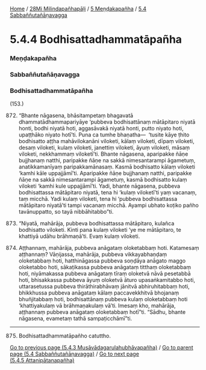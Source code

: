 
[Home](/) / [28Mi Milindapañhapāḷi](../../../28Mi.md) / [5 Meṇḍakapañha](../../5.md) / [5.4 Sabbaññutañāṇavagga](../5.4.md)

# 5.4.4 Bodhisattadhammatāpañha

### Meṇḍakapañha

### Sabbaññutañāṇavagga

### Bodhisattadhammatāpañha

(153.)

872. “Bhante nāgasena, bhāsitampetaṃ bhagavatā dhammatādhammapariyāye ‘pubbeva bodhisattānaṃ mātāpitaro niyatā honti, bodhi niyatā hoti, aggasāvakā niyatā honti, putto niyato hoti, upaṭṭhāko niyato hotī’ti. Puna ca tumhe bhaṇatha—  ‘tusite kāye ṭhito bodhisatto aṭṭha mahāvilokanāni viloketi, kālaṃ viloketi, dīpaṃ viloketi, desaṃ viloketi, kulaṃ viloketi, janettiṃ viloketi, āyuṃ viloketi, māsaṃ viloketi, nekkhammaṃ viloketī’ti. Bhante nāgasena, aparipakke ñāṇe bujjhanaṃ natthi, paripakke ñāṇe na sakkā nimesantarampi āgametuṃ, anatikkamanīyaṃ paripakkamānasaṃ. Kasmā bodhisatto kālaṃ viloketi ‘kamhi kāle uppajjāmī’ti. Aparipakke ñāṇe bujjhanaṃ natthi, paripakke ñāṇe na sakkā nimesantarampi āgametuṃ, kasmā bodhisatto kulaṃ viloketi ‘kamhi kule uppajjāmī’ti. Yadi, bhante nāgasena, pubbeva bodhisattassa mātāpitaro niyatā, tena hi ‘kulaṃ viloketī’ti yaṃ vacanaṃ, taṃ micchā. Yadi kulaṃ viloketi, tena hi ‘pubbeva bodhisattassa mātāpitaro niyatā’ti tampi vacanaṃ micchā. Ayampi ubhato koṭiko pañho tavānuppatto, so tayā nibbāhitabbo”ti.

873. “Niyatā, mahārāja, pubbeva bodhisattassa mātāpitaro, kulañca bodhisatto viloketi. Kinti pana kulaṃ viloketi ‘ye me mātāpitaro, te khattiyā udāhu brāhmaṇā’ti. Evaṃ kulaṃ viloketi.

874. Aṭṭhannaṃ, mahārāja, pubbeva anāgataṃ oloketabbaṃ hoti. Katamesaṃ aṭṭhannaṃ? Vāṇijassa, mahārāja, pubbeva vikkayabhaṇḍaṃ oloketabbaṃ hoti, hatthināgassa pubbeva soṇḍāya anāgato maggo oloketabbo hoti, sākaṭikassa pubbeva anāgataṃ titthaṃ oloketabbaṃ hoti, niyāmakassa pubbeva anāgataṃ tīraṃ oloketvā nāvā pesetabbā hoti, bhisakkassa pubbeva āyuṃ oloketvā āturo upasaṅkamitabbo hoti, uttarasetussa pubbeva thirāthirabhāvaṃ jānitvā abhiruhitabbaṃ hoti, bhikkhussa pubbeva anāgataṃ kālaṃ paccavekkhitvā bhojanaṃ bhuñjitabbaṃ hoti, bodhisattānaṃ pubbeva kulaṃ oloketabbaṃ hoti ‘khattiyakulaṃ vā brāhmaṇakulaṃ vā’ti. Imesaṃ kho, mahārāja, aṭṭhannaṃ pubbeva anāgataṃ oloketabbaṃ hotī”ti. “Sādhu, bhante nāgasena, evametaṃ tathā sampaṭicchāmī”ti.

---

875. Bodhisattadhammatāpañho catuttho.



[Go to previous page (5.4.3 Musāvādagarulahubhāvapañha)](5.4.3.md) / [Go to parent page (5.4 Sabbaññutañāṇavagga)](../5.4.md) / [Go to next page (5.4.5 Attanipātanapañha)](5.4.5.md)


